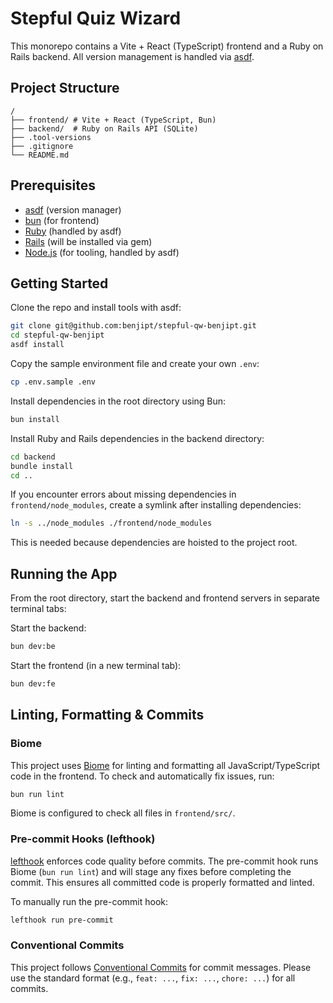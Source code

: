 # Stepful Quiz Wizard

This monorepo contains a Vite + React (TypeScript) frontend and a Ruby on Rails backend. All version management is handled via [asdf](https://asdf-vm.com/).

## Project Structure
```
/
├── frontend/ # Vite + React (TypeScript, Bun)
├── backend/  # Ruby on Rails API (SQLite)
├── .tool-versions
├── .gitignore
└── README.md
```

## Prerequisites
- [asdf](https://asdf-vm.com/) (version manager)
- [bun](https://bun.sh/) (for frontend)
- [Ruby](https://www.ruby-lang.org/) (handled by asdf)
- [Rails](https://rubyonrails.org/) (will be installed via gem)
- [Node.js](https://nodejs.org/) (for tooling, handled by asdf)

## Getting Started

Clone the repo and install tools with asdf:

```sh
git clone git@github.com:benjipt/stepful-qw-benjipt.git
cd stepful-qw-benjipt
asdf install
```

Copy the sample environment file and create your own `.env`:

```sh
cp .env.sample .env
```

Install dependencies in the root directory using Bun:

```sh
bun install
```

Install Ruby and Rails dependencies in the backend directory:

```sh
cd backend
bundle install
cd ..
```

If you encounter errors about missing dependencies in `frontend/node_modules`, create a symlink after installing dependencies:

```sh
ln -s ../node_modules ./frontend/node_modules
```

This is needed because dependencies are hoisted to the project root.

## Running the App

From the root directory, start the backend and frontend servers in separate terminal tabs:

Start the backend:
```sh
bun dev:be
```

Start the frontend (in a new terminal tab):
```sh
bun dev:fe
```

## Linting, Formatting & Commits

### Biome
This project uses [Biome](https://biomejs.dev/) for linting and formatting all JavaScript/TypeScript code in the frontend. To check and automatically fix issues, run:

```sh
bun run lint
```

Biome is configured to check all files in `frontend/src/`.

### Pre-commit Hooks (lefthook)
[lefthook](https://github.com/evilmartians/lefthook) enforces code quality before commits. The pre-commit hook runs Biome (`bun run lint`) and will stage any fixes before completing the commit. This ensures all committed code is properly formatted and linted.

To manually run the pre-commit hook:
```sh
lefthook run pre-commit
```

### Conventional Commits
This project follows [Conventional Commits](https://www.conventionalcommits.org/) for commit messages. Please use the standard format (e.g., `feat: ...`, `fix: ...`, `chore: ...`) for all commits.
